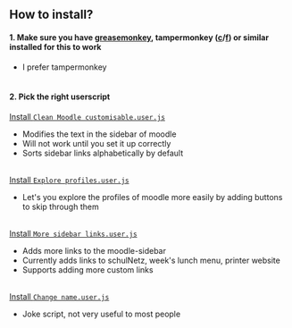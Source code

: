 ## How to install?

#### 1. Make sure you have [greasemonkey](https://addons.mozilla.org/en-US/firefox/addon/greasemonkey/), tampermonkey ([c](https://chrome.google.com/webstore/detail/tampermonkey/dhdgffkkebhmkfjojejmpbldmpobfkfo)/[f](https://addons.mozilla.org/en-US/firefox/addon/tampermonkey/)) or similar installed for this to work
* I prefer tampermonkey<br><br>

#### 2. Pick the right userscript<br>
[Install ```Clean Moodle customisable.user.js```](https://github.com/melusc/lusc/raw/master/Clean%20Moodle%20customisable.user.js)
* Modifies the text in the sidebar of moodle
* Will not work until you set it up correctly
* Sorts sidebar links alphabetically by default<br><br>

[Install ```Explore profiles.user.js```](https://github.com/melusc/lusc/raw/master/Explore%20profiles.user.js)
* Let's you explore the profiles of moodle more easily by adding buttons to skip through them<br><br>

[Install ```More sidebar links.user.js```](https://github.com/melusc/lusc/raw/master/More%20sidebar%20links.user.js)
* Adds more links to the moodle-sidebar<br>
* Currently adds links to schulNetz, week's lunch menu, printer website<br>
* Supports adding more custom links<br><br>

[Install ```Change name.user.js```](https://github.com/melusc/lusc/raw/master/Change%20name.user.js)
* Joke script, not very useful to most people

